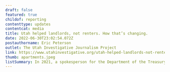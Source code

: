 ```yaml
---
draft: false
featured: true
childof: reporting
contenttype: updates
contentcat: media
title: Utah helped landlords, not renters. How that’s changing.
date: 2022-06-30T23:02:54.072Z
postauthorname: Eric Peterson
outlet: The Utah Investigative Journalism Project
link: https://www.utahinvestigative.org/utah-helped-landlords-not-renters-how-thats-changing/
thumb: apartments.jpeg
listSummary: In 2021, a spokesperson for the Department of the Treasury was surprised to learn that Utah was using federal Emergency Rental Assistance (ERA) money to pay landlords’ legal bills for evicting renters.
---
```

